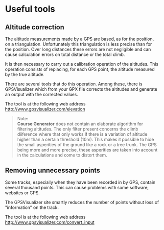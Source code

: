 #  Useful tools

##  Altitude correction

The altitude measurements made by a GPS are based, as for the position, on a triangulation. Unfortunately this triangulation is less precise than for the position. Over long distances these errors are not negligible and can cause calculation errors on total distance or the total climb.

It is then necessary to carry out a calibration operation of the altitudes. This operation consists of replacing, for each GPS point, the altitude measured by the true altitude.

There are several tools that do this operation. Among these, there is GPSVisualizer which from your GPX file corrects the altitudes and generate an output with the corrected values.

The tool is at the following web address http://www.gpsvisualizer.com/elevation


> Note:  
> **Course Generator** does not contain an elaborate algorithm for filtering altitudes. The only filter present concerns the climb diiference where that only works if there is a variation of altitude higher than a certain threshold (10m). This makes it possible to hide the small asperities of the ground like a rock or a tree trunk. The GPS being more and more precise, these asperities are taken into account in the calculations and come to distort them.

## Removing unnecessary points

Some tracks, especially when they have been recorded in by GPS, contain several thousand points. This can cause problems with some software, websites or GPS.

The GPSVisualizer site smartly reduces the number of points without loss of "information" on the track.

The tool is at the following web address http://www.gpsvisualizer.com/convert_input
